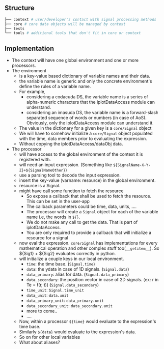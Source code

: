 ## Structure
```bash
├── context # user/developer's contact with signal processing methods
├── core # core data objects will be managed by context
├── tests 
└── tools # additional tools that don't fit in core or context
```

## Implementation
+ The context will have one global environment and one or more processors.
+ The environment
  + is a key-value based dictionary of variable names and their data.
  + the variable name is generic and only the concrete environment's define the
        rules of a variable name.
  + For example, 
    + considering a codacuda DS, the variable name is a series of alpha-numeric characters
        that the iplotDataAccess module can understand.
    + considering an imasuda DS, the variable name is a forward-slash separated sequence of
        words or numbers (in case of AoS). Obviously, only the iplotDataAccess module can
        understand it.
  + The value in the dictionary for a given key is a `core/Signal` object
  + We will have to somehow initialize a `core/Signal` object populated with the time, data members prior
        to evaluating the expression.
  + Without copying the iplotDataAccess/dataObj data.
+ The processor 
  + will have access to the global environment of the context it is registered with.
  + will need an input expression. (Something like `${SignalName-X-Y-Z}+${SignalNameOther}`)
  + use a parsing tool to decode the input expression.
  + insert the key-value (varname: resource) in the global environment.
  + resource is a Signal.
  + might have call some function to fetch the resource
    + So expose a callback that shall be used to fetch the resource. This can be set in the user-app
    + The callback parameters could be time, data, units, ....
    + The processor will create a `Signal` object for each of the variable name i.e, the words in `${}`.
    + We do not make any call to get the data. That is part of iplotDataAccess.
    + You are only required to provide a callback that will initialize a resource for a signal
  + now eval the expression. `core/Signal` has implementations for every mathematical operation
        and other complex stuff too(`__getitem__`). So ${Sig1} + ${Sig2} evaluates correctly in python.
  + will initialize a couple keys in our local environment.
    + `time`: the time base. (`Signal.time`)
    + `data`: the ydata in case of 1D signals. (`Signal.data`)
    + `data_primary`: alias for data. (`Signal.data_primary`)
    + `data_secondary`: the position vector in case of 2D signals. (ex: r in Te = f(r, t)) (`Signal.data_secondary`)
    + `time_unit`: `Signal.time_unit`
    + `data_unit`: `data.unit`
    + `data_primary_unit`: `data_primary.unit`
    + `data_secondary_unit`: `data_secondary.unit`
    + more to come..
    + ....
  + Now, within a processor `${time}` would evaluate to the expression's time base.
  + Similarly `${data}` would evaluate to the expression's data.
  + So on for other local variables
  + What about aliases?